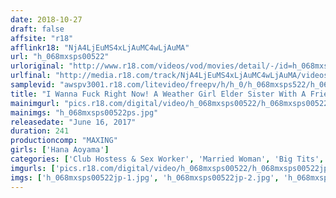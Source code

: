 ```yaml
---
date: 2018-10-27
draft: false
affsite: "r18"
afflinkr18: "NjA4LjEuMS4xLjAuMC4wLjAuMA"
url: "h_068mxsps00522"
urloriginal: "http://www.r18.com/videos/vod/movies/detail/-/id=h_068mxsps00522"
urlfinal: "http://media.r18.com/track/NjA4LjEuMS4xLjAuMC4wLjAuMA/videos/vod/movies/detail/-/id=h_068mxsps00522"
samplevid: "awspv3001.r18.com/litevideo/freepv/h/h_0/h_068mxsps522/h_068mxsps522_dmb_w.mp4"
title: "I Wanna Fuck Right Now! A Weather Girl Elder Sister With A Friendly Smile And F Cup Beautiful Tits Hana Aoyama 4 Hours vol. 02"
mainimgurl: "pics.r18.com/digital/video/h_068mxsps00522/h_068mxsps00522ps.jpg"
mainimgs: "h_068mxsps00522ps.jpg"
releasedate: "June 16, 2017"
duration: 241
productioncomp: "MAXING"
girls: ['Hana Aoyama']
categories: ['Club Hostess & Sex Worker', 'Married Woman', 'Big Tits', 'Petite', 'Quickie', 'Featured Actress', 'Cheating Wife', 'Massage Parlor', 'Massage', 'Over 4 Hours']
imgurls: ['pics.r18.com/digital/video/h_068mxsps00522/h_068mxsps00522jp-1.jpg', 'pics.r18.com/digital/video/h_068mxsps00522/h_068mxsps00522jp-2.jpg', 'pics.r18.com/digital/video/h_068mxsps00522/h_068mxsps00522jp-3.jpg', 'pics.r18.com/digital/video/h_068mxsps00522/h_068mxsps00522jp-4.jpg', 'pics.r18.com/digital/video/h_068mxsps00522/h_068mxsps00522jp-5.jpg', 'pics.r18.com/digital/video/h_068mxsps00522/h_068mxsps00522jp-6.jpg', 'pics.r18.com/digital/video/h_068mxsps00522/h_068mxsps00522jp-7.jpg', 'pics.r18.com/digital/video/h_068mxsps00522/h_068mxsps00522jp-8.jpg', 'pics.r18.com/digital/video/h_068mxsps00522/h_068mxsps00522jp-9.jpg', 'pics.r18.com/digital/video/h_068mxsps00522/h_068mxsps00522jp-10.jpg', 'pics.r18.com/digital/video/h_068mxsps00522/h_068mxsps00522jp-11.jpg', 'pics.r18.com/digital/video/h_068mxsps00522/h_068mxsps00522jp-12.jpg', 'pics.r18.com/digital/video/h_068mxsps00522/h_068mxsps00522jp-13.jpg', 'pics.r18.com/digital/video/h_068mxsps00522/h_068mxsps00522jp-14.jpg', 'pics.r18.com/digital/video/h_068mxsps00522/h_068mxsps00522jp-15.jpg', 'pics.r18.com/digital/video/h_068mxsps00522/h_068mxsps00522jp-16.jpg', 'pics.r18.com/digital/video/h_068mxsps00522/h_068mxsps00522jp-17.jpg', 'pics.r18.com/digital/video/h_068mxsps00522/h_068mxsps00522jp-18.jpg', 'pics.r18.com/digital/video/h_068mxsps00522/h_068mxsps00522jp-19.jpg', 'pics.r18.com/digital/video/h_068mxsps00522/h_068mxsps00522jp-20.jpg']
imgs: ['h_068mxsps00522jp-1.jpg', 'h_068mxsps00522jp-2.jpg', 'h_068mxsps00522jp-3.jpg', 'h_068mxsps00522jp-4.jpg', 'h_068mxsps00522jp-5.jpg', 'h_068mxsps00522jp-6.jpg', 'h_068mxsps00522jp-7.jpg', 'h_068mxsps00522jp-8.jpg', 'h_068mxsps00522jp-9.jpg', 'h_068mxsps00522jp-10.jpg', 'h_068mxsps00522jp-11.jpg', 'h_068mxsps00522jp-12.jpg', 'h_068mxsps00522jp-13.jpg', 'h_068mxsps00522jp-14.jpg', 'h_068mxsps00522jp-15.jpg', 'h_068mxsps00522jp-16.jpg', 'h_068mxsps00522jp-17.jpg', 'h_068mxsps00522jp-18.jpg', 'h_068mxsps00522jp-19.jpg', 'h_068mxsps00522jp-20.jpg']
---
```


